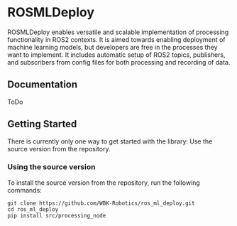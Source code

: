 # ROSMLDeploy
ROSMLDeploy enables versatile and scalable implementation of processing functionality in ROS2 contexts. It is aimed towards enabling deployment of machine learning models, but developers are free in the processes they want to implement. It includes automatic setup of ROS2 topics, publishers, and subscribers from config files for both processing and recording of data.

## Documentation

ToDo

## Getting Started

There is currently only one way to get started with the library: Use the source version from the repository.

### Using the source version

To install the source version from the repository, run the following commands:

```
git clone https://github.com/WBK-Robotics/ros_ml_deploy.git
cd ros_ml_deploy
pip install src/processing_node
```
